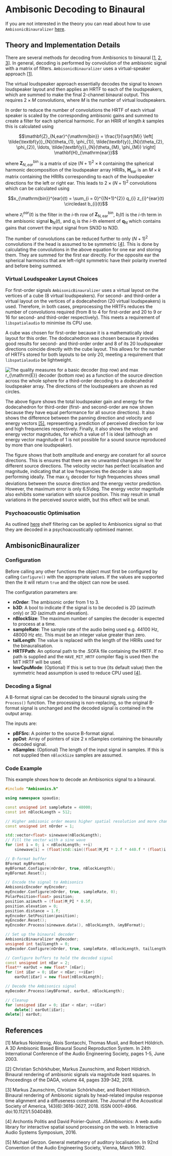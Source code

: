 # Ambisonic Decoding to Binaural

If you are not interested in the theory you can read about how to use `AmbisonicBinauralizer` [here](#ambisonicbinauralizer).

## Theory and Implementation Details

There are several methods for decoding from Ambisonics to binaural [[1](#ref1), [2](#ref2), [3](#ref3)].
In general, decoding is performed by convolution of the ambisonic signal with a matrix of filters.
`AmbisonicBinauralizer` uses a virtual-speaker approach [[1]](#ref1).

The virtual loudspeaker approach essentially decodes the signal to known loudspeaker layout and then applies an HRTF to each of the loudspeakers, which are summed to make the final 2-channel binaural output.
This requires $2\times M$ convolutions, where $M$ is the number of virtual loudspeakers.

In order to reduce the number of convolutions the HRTF of each virtual speaker is scaled by the corresponding ambisonic gains and summed to create a filter for each spherical harmonic. For an HRIR of length $k$ samples this is calculated using

```math
\mathbf{Z}_{N,ear}^{\mathrm{bin}} = \frac{1}{\sqrt{M}} \left[ \tilde{\textbf{y}}_{N}(\theta_{1}, \phi_{1}), \tilde{\textbf{y}}_{N}(\theta_{2}, \phi_{2}), \ldots, \tilde{\textbf{y}}_{N}(\theta_{M}, \phi_{M}) \right] \mathbf{H}_{\mathrm{ear}}
```

where $`\mathbf{Z}_{N,ear}^{\mathrm{bin}}`$ is a matrix of size $`(N+1)^{2} \times k`$ containing the spherical harmonic decomposition of the loudspeaker array HRIRs, $`\mathbf{H}_{\mathrm{ear}}`$ is an $`M\times k`$ matrix containing the HRIRs corresponding to each of the loudspeaker directions for the left or right ear.
This leads to $2\times (N + 1)^2$ convolutions which can be calculated using

```math
x_{\mathrm{bin}}^{ear}(t) = \sum_{i = 0}^{(N+1)^{2}} q_{i} z_{i}^{ear}(t) \circledast b_{i}(t)
```

where $`z_{i}^{ear}(t)`$ is the filter in the $`i`$-th row of $`\mathbf{Z}_{\mathrm{N,ear}}^{\mathrm{bin}}`$, $`b_{i}(t)`$ is the $i$-th term in the ambisonic signal $`\textbf{b}_{N}(t)`$, and $`q_{i}`$ is the $i$-th element of $`\mathbf{q}_{N}`$ which contains gains that convert the input signal from SN3D to N3D.

The number of convolutions can be reduced further to only $(N+1)^2$ convolutions if the head is assumed to be symmetric [[4]](#ref4).
This is done by calculating the convolutions in the above equation for one ear and storing them.
They are summed for the first ear directly.
For the opposite ear the spherical harmonics that are left-right symmetric have their polarity inverted and before being summed.

### Virtual Loudspeaker Layout Choices

For first-order signals `AmbisonicBinauralizer` uses a virtual layout on the vertices of a cube (8 virtual loudspeakers).
For second- and third-order a virtual layout on the vertices of a dodecahedron (20 virtual loudspeakers) is used.
Therefore, in both cases, preprocessing the HRTFs reduces the number of convolutions required (from 8 to 4 for first-order and 20 to 9 or 16 for second- and third-order respectively).
This meets a requirement of `libspatialaudio` to minimise its CPU use.

A cube was chosen for first-order because it is a mathematically ideal layout for this order.
The dodocahedron was chosen because it provides good results for second- and third-order order and 8 of its 20 loudspeaker directions coincide directly with the cube layout.
This allows for the number of HRTFs stored for both layouts to be only 20, meeting a requirement that `libspatialaudio` be lightweight.

![The quality measures for a basic decoder (top row) and max $`r_{\mathrm{E}}`$ decoder (bottom row) as a function of the source direction across the whole sphere for a third-order decoding to a dodecahedral loudspeaker array.
    The directions of the loudspeakers are shown as red circles.](images/dodeca_decoder.png)

The above figure shows the total loudspeaker gain and energy for the dodecahedron for third-order (first- and second-order are now shown because they have equal performance for all source directions).
It also shows the difference between the panning direction and velocity and energy vectors [[5]](#ref5), representing a prediction of perceived direction for low and high frequencies respectively.
Finally, it also shows the velocity and energy vector magnitudes, for which a value of 1 is ideal (although an energy vector magnitude of 1 is not possible for a sound source reproduced by more than one loudspeaker).

The figure shows that both amplitude and energy are constant for all source directions. This is ensures that there are no unwanted changes in level for different source directions.
The velocity vector has perfect localisation and magnitude, indicating that at low frequencies the decoder is also performing ideally.
The max $r_{\mathrm{E}}$ decoder for high frequencies shows small deviations between the source direction and the energy vector prediction.
However, the maximum error is only 6.5\deg.
The energy vector magnitude also exhibits some variation with source position.
This may result in small variations in the perceived source width, but this effect will be small.

### Psychoacoustic Optimisation

As outlined [here](AmbisonicOptimisation.md) shelf filtering can be applied to Ambisonics signal so that they are decoded in a psychoacoustically optimised manner.

## AmbisonicBinauralizer

### Configuration

Before calling any other functions the object must first be configured by calling `Configure()` with the appropriate values. If the values are supported then the it will return `true` and the object can now be used.

The configuration parameters are:

- **nOrder**: The ambisonic order from 1 to 3.
- **b3D**: A bool to indicate if the signal is to be decoded is 2D (azimuth only) or 3D (azimuth and elevation).
- **nBlockSize**: The maximum number of samples the decoder is expected to process at a time.
- **sampleRate**: The sample rate of the audio being used e.g. 44100 Hz, 48000 Hz etc. This must be an integer value greater than zero.
- **tailLength**: The value is replaced with the length of the HRIRs used for the binauralisation.
- **HRTFPath**: An optional path to the .SOFA file containing the HRTF. If no path is supplied and the `HAVE_MIT_HRTF` compiler flag is used then the MIT HRTF will be used.
- **lowCpuMode**: (Optional) If this is set to true (its default value) then the symmetric head assumption is used to reduce CPU used [[4]](#ref4).

### Decoding a Signal

A B-format signal can be decoded to the binaural signals using the `Process()` function. The processing is non-replacing, so the original B-format signal is unchanged and the decoded signal is contained in the output array.

The inputs are:

- **pBFSrc**: A pointer to the source B-format signal.
- **ppDst**: Array of pointers of size 2 x nSamples containing the binaurally decoded signal.
- **nSamples**: (Optional) The length of the input signal in samples. If this is not supplied then `nBlockSize` samples are assumed.

### Code Example

This example shows how to decode an Ambisonics signal to a binaural.

```c++
#include "Ambisonics.h"

using namespace spaudio;

const unsigned int sampleRate = 48000;
const int nBlockLength = 512;

// Higher ambisonic order means higher spatial resolution and more channels required
const unsigned int nOrder = 1;

std::vector<float> sinewave(nBlockLength);
// Fill the vector with a sine wave
for (int i = 0; i < nBlockLength; ++i)
    sinewave[i] = (float)std::sin((float)M_PI * 2.f * 440.f * (float)i / (float)sampleRate);

// B-format buffer
BFormat myBFormat;
myBFormat.Configure(nOrder, true, nBlockLength);
myBFormat.Reset();

// Encode the signal to Ambisonics
AmbisonicEncoder myEncoder;
myEncoder.Configure(nOrder, true, sampleRate, 0);
PolarPosition<float> position;
position.azimuth = (float)M_PI * 0.5f;
position.elevation = 0;
position.distance = 1.f;
myEncoder.SetPosition(position);
myEncoder.Reset();
myEncoder.Process(sinewave.data(), nBlockLength, &myBFormat);

// Set up the binaural decoder
AmbisonicBinauralizer myDecoder;
unsigned int tailLength = 0;
myDecoder.Configure(nOrder, true, sampleRate, nBlockLength, tailLength);

// Configure buffers to hold the decoded signal
const unsigned int nEar = 2;
float** earOut = new float* [nEar];
for (int iEar = 0; iEar < nEar; ++iEar)
    earOut[iEar] = new float[nBlockLength];

// Decode the Ambisonics signal
myDecoder.Process(&myBFormat, earOut, nBlockLength);

// Cleanup
for (unsigned iEar = 0; iEar < nEar; ++iEar)
    delete[] earOut[iEar];
delete[] earOut;
```

## References

<a name="ref1">[1]</a> Markus Noisternig, Alois Sontacchi, Thomas Musil, and Robert Höldrich. A 3D Ambisonic Based Binaural Sound Reproduction System. In 24th International Conference of the Audio Engineering Society, pages 1-5, June 2003.

<a name="ref2">[2]</a> Christian Schörkhuber, Markus Zaunschirm, and Robert Höldrich. Binaural rendering of ambisonic signals via magnitude least squares. In Proceedings of the DAGA, volume 44, pages 339-342, 2018.

<a name="ref3">[3]</a> Markus Zaunschirm, Christian Schörkhuber, and Robert Höldrich. Binaural rendering of Ambisonic signals by head-related impulse response time alignment and a diffuseness constraint. The Journal of the Acoustical Society of America, 143(6):3616-3627, 2018. ISSN 0001-4966. doi:10.1121/1.5040489.

<a name="ref3">[4]</a> Archontis Politis and David Poirier-Quinot. JSAmbisonics: A web audio library for interactive spatial sound processing on the web. In Interactive Audio Systems Symposium, 2016.

<a name="ref6">[5]</a> Michael Gerzon. General metatheory of auditory localisation. In 92nd Convention of the Audio Engineering Society, Vienna, March 1992.
